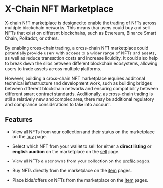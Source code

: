 # X-Chain NFT Marketplace

X-chain NFT marketplace is designed to enable the trading of NFTs across multiple blockchain networks. This means that users could buy and sell NFTs that exist on different blockchains, such as Ethereum, Binance Smart Chain, Polkadot, or others.

By enabling cross-chain trading, a cross-chain NFT marketplace could potentially provide users with access to a wider range of NFTs and assets, as well as reduce transaction costs and increase liquidity. It could also help to break down the silos between different blockchain ecosystems, allowing users to trade assets across multiple platforms.

However, building a cross-chain NFT marketplace requires additional technical infrastructure and development work, such as building bridges between different blockchain networks and ensuring compatibility between different smart contract standards. Additionally, as cross-chain trading is still a relatively new and complex area, there may be additional regulatory and compliance considerations to take into account.


## Features

- View all NFTs from your collection and their status on the marketplace on the [buy](/pages/buy.tsx) page.

- Select which NFT from your wallet to sell for either a **direct listing** or **english auction** on the marketplace on the [sell](/pages/sell.tsx) page.

- View all NFTs a user owns from your collection on the [profile](/pages/profile/%5Baddress%5D.tsx) pages.

- Buy NFTs directly from the marketplace on the [item](/pages/token/%5BcontractAddress%5D/%5BtokenId%5D.tsx) pages.

- Place bids/offers on NFTs from the marketplace on the [item](/pages/token/%5BcontractAddress%5D/%5BtokenId%5D.tsx) pages.

<br/>

